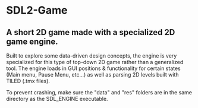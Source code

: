# SDL2-Game
## A short 2D game made with a specialized 2D game engine.

Built to explore some data-driven design concepts, the engine is very specialized for this type of top-down 2D game rather than a generalized tool. The engine loads in GUI positions & functionality for certain states (Main menu, Pause Menu, etc...) as well as parsing 2D levels built with TILED (.tmx files).

To prevent crashing, make sure the "data" and "res" folders are in the same directory as the SDL_ENGINE executable.
